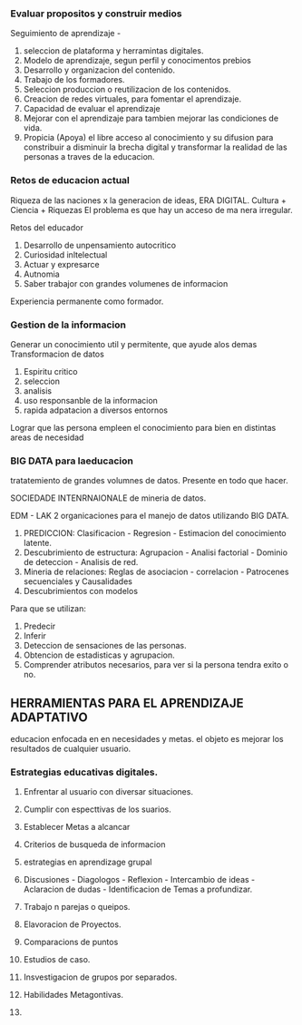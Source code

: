 ### Evaluar propositos y construir medios 

Seguimiento de aprendizaje - 
1. seleccion de plataforma y herramintas digitales.
2.  Modelo de aprendizaje, segun perfil y conocimentos prebios
3.  Desarrollo y organizacion del contenido.
4.  Trabajo de los formadores.
5.  Seleccion produccion o reutilizacion de los contenidos.
6.  Creacion de redes virtuales, para fomentar el aprendizaje.
7.  Capacidad de evaluar el aprendizaje
8.  Mejorar con el aprendizaje para tambien mejorar las condiciones de vida.
9.  Propicia (Apoya) el libre acceso al conocimiento y su difusion para constribuir
a disminuir la brecha digital y transformar la realidad de las personas a traves de la educacion.

### Retos de educacion actual

Riqueza de las naciones x la generacion de ideas, ERA DIGITAL.
Cultura + Ciencia + Riquezas
El problema es que hay un acceso de ma nera irregular.

Retos del educador
1. Desarrollo de unpensamiento autocritico
2. Curiosidad inltelectual
3. Actuar y expresarce
4. Autnomia
5. Saber trabajor con grandes volumenes de informacion

Experiencia permanente como formador.

### Gestion de la informacion

Generar un conocimiento util y permitente, que ayude alos demas
Transformacion de datos

1. Espiritu critico
2. seleccion
3. analisis
4. uso responsanble de la informacion
5. rapida adpatacion a diversos entornos

Lograr que las persona empleen el conocimiento para bien en distintas areas de necesidad

### BIG DATA para laeducacion

tratatemiento de grandes volumnes de datos. Presente en todo que hacer.

SOCIEDADE INTENRNAIONALE de mineria de datos.


EDM - LAK 2 organicaciones para el manejo de datos utilizando BIG DATA.

1. PREDICCION: Clasificacion - Regresion - Estimacion del conocimiento latente. 
2. Descubrimiento de estructura: Agrupacion - Analisi factorial - Dominio de deteccion - Analisis de red.
3. Mineria de relaciones: Reglas de asociacion - correlacion - Patrocenes secuenciales y Causalidades
4. Descubrimientos con modelos

Para que se utilizan:
1. Predecir
2. Inferir
3. Deteccion de sensaciones de las personas.
4. Obtencion de estadisticas y agrupacion.
5. Comprender atributos necesarios, para ver si la persona tendra exito o no.

## HERRAMIENTAS PARA EL APRENDIZAJE ADAPTATIVO

educacion enfocada en en necesidades y metas.
el objeto es mejorar los resultados de cualquier usuario.

### Estrategias educativas digitales.

1. Enfrentar al usuario con diversar situaciones.
2. Cumplir con especttivas de los suarios.

1. Establecer Metas a alcancar
2. Criterios de busqueda de informacion
3. estrategias en aprendizage grupal

1. Discusiones - Diagologos - Reflexion - Intercambio de ideas - Aclaracion de dudas - Identificacion de Temas a profundizar.

1. Trabajo n parejas o queipos.
2. Elavoracion de Proyectos.
3. Comparacions de puntos
4. Estudios de caso.
5. Insvestigacion de grupos por separados.
6. Habilidades Metagontivas.
7. 